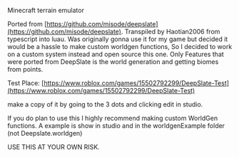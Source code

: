 Minecraft terrain emulator

Ported from [https://github.com/misode/deepslate](https://github.com/misode/deepslate).
Transpiled by Haotian2006 from typescript into luau. 
Was originally gonna use it for my game but decided it would be a hassle 
to make custom worldgen functions, So I decided to work on a custom system instead and open source this one. 
Only Features that were ported from DeepSlate is the world generation and getting biomes from points.  

Test Place: [https://www.roblox.com/games/15502792299/DeepSlate-Test](https://www.roblox.com/games/15502792299/DeepSlate-Test)

make a copy of it by going to the 3 dots and clicking edit in studio.

If you do plan to use this I highly recommend making custom WorldGen functions. A example is show in studio and in the worldgenExample folder
(not Deepslate.worldgen)

USE THIS AT YOUR OWN RISK.
